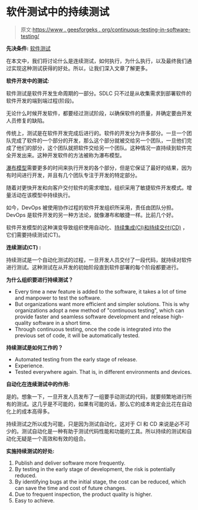 # 软件测试中的持续测试

> 原文:[https://www . geesforgeks . org/continuous-testing-in-software-testing/](https://www.geeksforgeeks.org/continuous-testing-in-software-testing/)

**先决条件:** [软件测试](https://www.geeksforgeeks.org/software-testing-basics/)

在本文中，我们将讨论什么是连续测试，如何执行，为什么执行，以及最终我们通过实现这种测试获得的好处。所以，让我们深入文章了解更多。

**软件开发中的测试:**

软件测试是软件开发生命周期的一部分。SDLC 只不过是从收集需求到部署软件的软件开发的端到端过程(阶段)。

无论什么时候开发软件，都要经过测试阶段，以确保软件的质量，并确定要由开发人员修复的缺陷。

传统上，测试是在软件开发完成后进行的。软件的开发分为许多部分。一旦一个团队完成了软件的一个部分的开发，那么这个部分就被交给另一个团队，一旦他们完成了他们的部分，这个团队就把软件交给另一个团队。这种情况一直持续到软件完全开发出来。这种开发软件的方法被称为瀑布模型。

[瀑布模型](https://www.geeksforgeeks.org/software-engineering-classical-waterfall-model/)需要更多的时间来执行开发的各个部分，但是它保证了最好的结果，因为有时间进行开发，并且有几个团队专注于开发的特定部分。

随着对更快开发和向客户交付软件的需求增加，组织采用了敏捷软件开发模式。增量活动在该模型中持续执行。

如今，DevOps 被使用协作过程的软件开发组织所采用，责任由团队分担。DevOps 是软件开发的另一种方法论，就像瀑布和敏捷一样。比前几个好。

软件开发模型的这种演变导致组织使用自动化、[持续集成(CI)和持续交付(CD)](https://www.geeksforgeeks.org/ci-cd-continuous-integration-and-continuous-delivery/) ，它们需要持续测试(CT)。

**连续测试(CT) :**

持续测试是一个自动化测试的过程，一旦开发人员交付了一段代码，就持续对软件进行测试。这种测试在从开发的初始阶段直到软件部署的每个阶段都要进行。

**为什么组织要进行持续测试？**

*   Every time a new feature is added to the software, it takes a lot of time and manpower to test the software.
*   But organizations want more efficient and simpler solutions. This is why organizations adopt a new method of "continuous testing", which can provide faster and seamless software development and release high-quality software in a short time.
*   Through continuous testing, once the code is integrated into the previous set of code, it will be automatically tested.

**持续测试是如何工作的？**

*   Automated testing from the early stage of release.
*   Experience.
*   Tested everywhere again. That is, in different environments and devices.

**自动化在连续测试中的作用:**

是的。想象一下，一旦开发人员发布了一组要手动测试的代码，就要频繁地进行所有的测试。这几乎是不可能的，如果有可能的话，那么它的成本肯定会比花在自动化上的成本高得多。

持续测试之所以成为可能，只是因为测试自动化，这对于 CI 和 CD 来说是必不可少的。测试自动化是一种有助于测试代码性能和功能的工具。所以持续的测试和自动化无疑是一个高效和有效的组合。

**实施持续测试的好处:**

1.  Publish and deliver software more frequently.
2.  By testing in the early stage of development, the risk is potentially reduced.
3.  By identifying bugs at the initial stage, the cost can be reduced, which can save the time and cost of future changes.
4.  Due to frequent inspection, the product quality is higher.
5.  Easy to achieve.